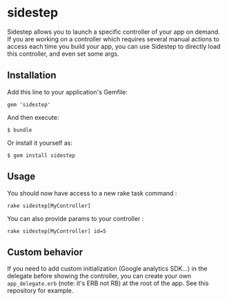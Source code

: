 # sidestep

Sidestep allows you to launch a specific controller of your app on demand. If you are working on a controller which requires several manual actions to access each time you build your app, you can use Sidestep to directly load this controller, and even set some args.

## Installation

Add this line to your application's Gemfile:

    gem 'sidestep'

And then execute:

    $ bundle

Or install it yourself as:

    $ gem install sidestep

## Usage

You should now have access to a new rake task command :

    rake sidestep[MyController]

You can also provide params to your controller :

    rake sidestep[MyController] id=5

## Custom behavior

If you need to add custom initialization (Google analytics SDK...) in the delegate before showing the controller, you can create your own `app_delegate.erb` (note: it's ERB not RB) at the root of the app. See this repository for example.
